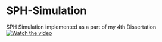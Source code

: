 # SPH-Simulation
SPH Simulation implemented as a part of my 4th Dissertation
[![Watch the video](https://img.youtube.com/vi/nTQUwghvy5Q/default.jpg)](https://www.youtube.com/watch?v=s7Cmi3qqQWU)
